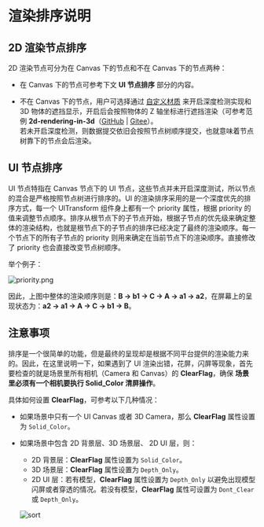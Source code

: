 # 渲染排序说明

## 2D 渲染节点排序

2D 渲染节点可分为在 Canvas 下的节点和不在 Canvas 下的节点两种：

- 在 Canvas 下的节点可参考下文 **UI 节点排序** 部分的内容。

- 不在 Canvas 下的节点，用户可选择通过 [自定义材质](ui-material.md) 来开启深度检测实现和 3D 物体的遮挡显示，开启后会按照物体的 Z 轴坐标进行遮挡渲染（可参考范例 **2d-rendering-in-3d**（[GitHub](https://github.com/cocos-creator/test-cases-3d/tree/v3.0/assets/cases/2d-rendering-in-3d) | [Gitee](https://gitee.com/mirrors_cocos-creator/test-cases-3d/tree/v3.0/assets/cases/2d-rendering-in-3d)）。<br>若未开启深度检测，则数据提交依旧会按照节点树顺序提交，也就意味着节点树靠下的节点会后渲染。

## UI 节点排序

UI 节点特指在 Canvas 节点下的 UI 节点，这些节点并未开启深度测试，所以节点的混合是严格按照节点树进行排序的。UI 的渲染排序采用的是一个深度优先的排序方式，每一个 UITransform 组件身上都有一个 priority 属性，根据 priority 的值来调整节点顺序。排序从根节点下的子节点开始，根据子节点的优先级来确定整体的渲染结构，也就是根节点下的子节点的排序已经决定了最终的渲染顺序。每一个节点下的所有子节点的 priority 则用来确定在当前节点下的渲染顺序。直接修改了 priority 也会直接改变节点树顺序。

举个例子：

![priority.png](priority/priority.png)

因此，上图中整体的渲染顺序则是：**B -> b1 -> C -> A -> a1 -> a2**，在屏幕上的呈现状态为：**a2 -> a1 -> A -> C -> b1 -> B**。

## 注意事项

排序是一个很简单的功能，但是最终的呈现却是根据不同平台提供的渲染能力来的。因此，在这里说明一下，如果遇到了 UI 渲染出错，花屏，闪屏等现象，首先要检查的就是场景里所有相机（Camera 和 Canvas）的 **ClearFlag**，确保 **场景里必须有一个相机要执行 Solid_Color 清屏操作**。

具体如何设置 **ClearFlag**，可参考以下几种情况：

- 如果场景中只有一个 UI Canvas 或者 3D Camera，那么 **ClearFlag** 属性设置为 `Solid_Color`。
- 如果场景中包含 2D 背景层、3D 场景层、 2D UI 层，则：
    - 2D 背景层：**ClearFlag** 属性设置为 `Solid_Color`。
    - 3D 场景层：**ClearFlag** 属性设置为 `Depth_Only`。
    - 2D UI 层：若有模型，**ClearFlag** 属性设置为 `Depth_Only` 以避免出现模型闪屏或者穿透的情况。若没有模型，**ClearFlag** 属性可设置为 `Dont_Clear` 或 `Depth_Only`。

  ![sort](./priority/sort.png)
